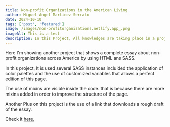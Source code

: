 ```yaml
---
title: Non-profit Organizations in the American Living
author: Miguel Angel Martinez Serrato
date: 2024-10-10
tags: ['post', 'featured']
image: /images/non-profitorganizations.netlify.app_.png
imageAlt: This is a test
description: In this Project, All knowledges are taking place in a project for an english composition assignment.
---
```


Here I'm showing another project that shows a complete essay about non-profit organizations across America by using HTML ans SASS.

In this project, It is used several SASS instances incluided the application of color palettes and the use of customized variables that allows a perfect edition of this page.

The use of mixins are visible inside the code. that is because there are more mixins added in order to improve the structure of the page.

Another Plus on this project is the use of a link that downloads a rough draft of the essay.

Check it <a href="https://non-profitorganizations.netlify.app/">here.</a>